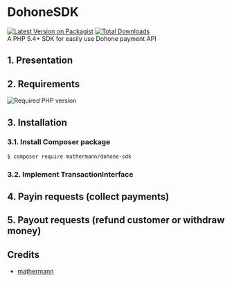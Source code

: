 # DohoneSDK
[![Latest Version on Packagist][ico-version]][link-packagist]
[![Total Downloads][ico-downloads]][link-packagist]  
A PHP 5.4+ SDK for easily use Dohone payment API

## 1. Presentation

## 2. Requirements
![Required PHP version][ico-php-version]

## 3. Installation
### 3.1. Install Composer package
``` bash
$ composer require mathermann/dohone-sdk
```
### 3.2. Implement TransactionInterface

## 4. Payin requests (collect payments)

## 5. Payout requests (refund customer or withdraw money)

## Credits
- [mathermann][link-author]

[ico-version]: https://img.shields.io/packagist/v/mathermann/dohone-sdk
[ico-downloads]: https://img.shields.io/packagist/dt/mathermann/dohone-sdk
[ico-php-version]: https://img.shields.io/packagist/php-v/mathermann/dohone-sdk

[link-packagist]: https://packagist.org/packages/mathermann/dohone-sdk
[link-author]: mailto:wkouogangkamdem@gmail.com